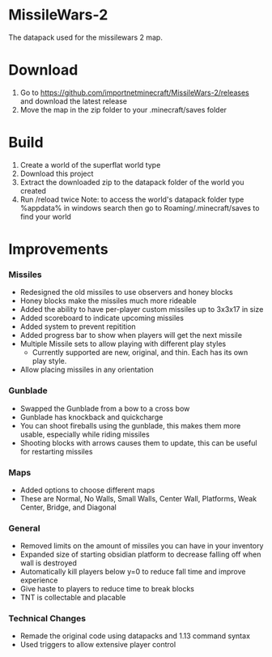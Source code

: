# MissileWars-2
The datapack used for the missilewars 2 map.

# Download
1. Go to https://github.com/importnetminecraft/MissileWars-2/releases and download the latest release
2. Move the map in the zip folder to your .minecraft/saves folder 

# Build
1. Create a world of the superflat world type
2. Download this project
3. Extract the downloaded zip to the datapack folder of the world you created
4. Run /reload twice
Note: to access the world's datapack folder type %appdata% in windows search then go to Roaming/.minecraft/saves to find your world

# Improvements
### Missiles ###
- Redesigned the old missiles to use observers and honey blocks
- Honey blocks make the missiles much more rideable
- Added the ability to have per-player custom missiles up to 3x3x17 in size
- Added scoreboard to indicate upcoming missiles
- Added system to prevent repitition
- Added progress bar to show when players will get the next missile
- Multiple Missile sets to allow playing with different play styles
    - Currently supported are new, original, and thin. Each has its own play style. 
- Allow placing missiles in any orientation

### Gunblade ###
- Swapped the Gunblade from a bow to a cross bow
- Gunblade has knockback and quickcharge
- You can shoot fireballs using the gunblade, this makes them more usable, especially while riding missiles
- Shooting blocks with arrows causes them to update, this can be useful for restarting missiles

### Maps ###
- Added options to choose different maps
- These are Normal, No Walls, Small Walls, Center Wall, Platforms, Weak Center, Bridge, and Diagonal

### General ###
- Removed limits on the amount of missiles you can have in your inventory
- Expanded size of starting obsidian platform to decrease falling off when wall is destroyed
- Automatically kill players below y=0 to reduce fall time and improve experience
- Give haste to players to reduce time to break blocks
- TNT is collectable and placable

### Technical Changes ###
- Remade the original code using datapacks and 1.13 command syntax
- Used triggers to allow extensive player control
